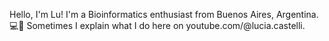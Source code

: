 Hello, I'm Lu! I'm a Bioinformatics enthusiast from Buenos Aires, Argentina. 💻🧬
Sometimes I explain what I do here on youtube.com/@lucia.castelli.
<!---
adjorkas/adjorkas is a ✨ special ✨ repository because its `README.md` (this file) appears on your GitHub profile.
You can click the Preview link to take a look at your changes.
--->
